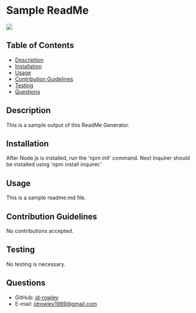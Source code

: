 # Sample ReadMe
  
  [
    <img src="https://img.shields.io/static/v1?label=LICENSE&message=MIT&color=informational&style=for-the-badge" />
    ](https://choosealicense.com/)
  
  ## Table of Contents
  * [Description](#description)
  * [Installation](#installation)
  * [Usage](#usage)
  * [Contribution Guidelines](#contribution-guidelines)
  * [Testing](#testing)
  * [Questions](#questions) 
    
  ## Description
  This is a sample output of this ReadMe Generator.
  ## Installation
  After Node.js is installed, run the 'npm init' command. Next Inquirer should be installed using 'npm install inquirer.'
  ## Usage
  This is a sample readme.md file.
  ## Contribution Guidelines
  No contributions accepted.
  ## Testing
  No testing is necessary.
  ## Questions
  * GitHub: [jd-rowley](http://github.com/jd-rowley)
  * E-mail: jdrowley1989@gmail.com
  